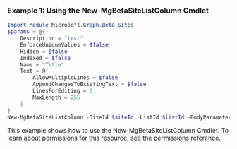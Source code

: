 ### Example 1: Using the New-MgBetaSiteListColumn Cmdlet
```powershell
Import-Module Microsoft.Graph.Beta.Sites
$params = @{
	Description = "test"
	EnforceUniqueValues = $false
	Hidden = $false
	Indexed = $false
	Name = "Title"
	Text = @{
		AllowMultipleLines = $false
		AppendChangesToExistingText = $false
		LinesForEditing = 0
		MaxLength = 255
	}
}
New-MgBetaSiteListColumn -SiteId $siteId -ListId $listId -BodyParameter $params
```
This example shows how to use the New-MgBetaSiteListColumn Cmdlet.
To learn about permissions for this resource, see the [permissions reference](/graph/permissions-reference).
